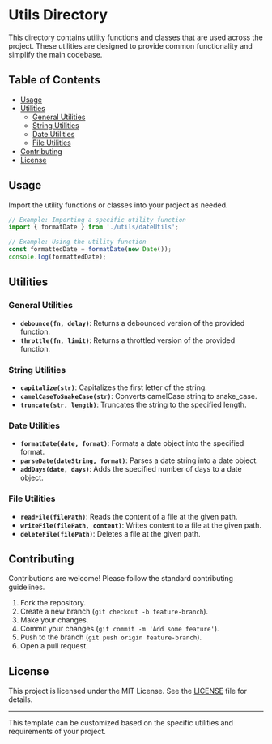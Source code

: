 # Utils Directory

This directory contains utility functions and classes that are used across the project. These utilities are designed to provide common functionality and simplify the main codebase.

## Table of Contents

- [Usage](#usage)
- [Utilities](#utilities)
  - [General Utilities](#general-utilities)
  - [String Utilities](#string-utilities)
  - [Date Utilities](#date-utilities)
  - [File Utilities](#file-utilities)
- [Contributing](#contributing)
- [License](#license)


## Usage

Import the utility functions or classes into your project as needed.

```javascript
// Example: Importing a specific utility function
import { formatDate } from './utils/dateUtils';

// Example: Using the utility function
const formattedDate = formatDate(new Date());
console.log(formattedDate);
```

## Utilities

### General Utilities

- **`debounce(fn, delay)`**: Returns a debounced version of the provided function.
- **`throttle(fn, limit)`**: Returns a throttled version of the provided function.

### String Utilities

- **`capitalize(str)`**: Capitalizes the first letter of the string.
- **`camelCaseToSnakeCase(str)`**: Converts camelCase string to snake_case.
- **`truncate(str, length)`**: Truncates the string to the specified length.

### Date Utilities

- **`formatDate(date, format)`**: Formats a date object into the specified format.
- **`parseDate(dateString, format)`**: Parses a date string into a date object.
- **`addDays(date, days)`**: Adds the specified number of days to a date object.

### File Utilities

- **`readFile(filePath)`**: Reads the content of a file at the given path.
- **`writeFile(filePath, content)`**: Writes content to a file at the given path.
- **`deleteFile(filePath)`**: Deletes a file at the given path.

## Contributing

Contributions are welcome! Please follow the standard contributing guidelines.

1. Fork the repository.
2. Create a new branch (`git checkout -b feature-branch`).
3. Make your changes.
4. Commit your changes (`git commit -m 'Add some feature'`).
5. Push to the branch (`git push origin feature-branch`).
6. Open a pull request.

## License

This project is licensed under the MIT License. See the [LICENSE](../LICENSE) file for details.

---

This template can be customized based on the specific utilities and requirements of your project.